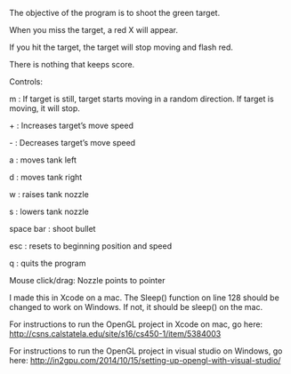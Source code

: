 The objective of the program is to shoot the green target. 

When you miss the target, a red X will appear. 

If you hit the target, the target will stop moving and flash red.

There is nothing that keeps score.

Controls:

m : If target is still, target starts moving in a random direction. If target is moving, it will stop.

\+ : Increases target’s move speed

\- : Decreases target’s move speed

a : moves tank left

d : moves tank right

w : raises tank nozzle

s : lowers tank nozzle

space bar : shoot bullet

esc : resets to beginning position and speed

q : quits the program

Mouse click/drag:  Nozzle points to pointer

I made this in Xcode on a mac. The Sleep() function on line 128 should be changed to work on Windows. If not, it should be sleep() on the mac.

For instructions to run the OpenGL project in Xcode on mac, go here:
http://csns.calstatela.edu/site/s16/cs450-1/item/5384003

For instructions to run the OpenGL project in visual studio on Windows, go here:
http://in2gpu.com/2014/10/15/setting-up-opengl-with-visual-studio/